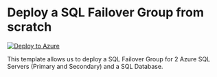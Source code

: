 # Deploy a SQL Failover Group from scratch


[![Deploy to Azure](https://aka.ms/deploytoazurebutton)](https://portal.azure.com/#create/Microsoft.Template/uri/https%3A%2F%2Fraw.githubusercontent.com%2Fmehul-birari%2Fsample-arm-templates%2Fmaster%2F2-vpns-different-dh-groups%2Fazuredeploy.json)  

This template allows us to deploy a SQL Failover Group for 2 Azure SQL Servers (Primary and Secondary) and a SQL Database. 

